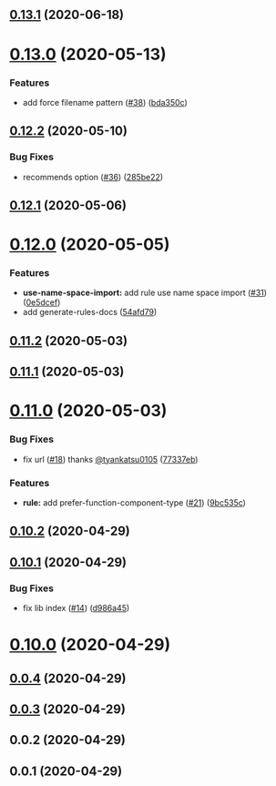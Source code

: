 ## [0.13.1](https://github.com/tyankatsu0105/eslint-plugin/compare/v0.13.0...v0.13.1) (2020-06-18)



# [0.13.0](https://github.com/tyankatsu0105/eslint-plugin/compare/v0.12.2...v0.13.0) (2020-05-13)


### Features

* add force filename pattern ([#38](https://github.com/tyankatsu0105/eslint-plugin/issues/38)) ([bda350c](https://github.com/tyankatsu0105/eslint-plugin/commit/bda350cf04d44e98ac5111ee3b521cb414355554))



## [0.12.2](https://github.com/tyankatsu0105/eslint-plugin/compare/v0.12.1...v0.12.2) (2020-05-10)


### Bug Fixes

* recommends option ([#36](https://github.com/tyankatsu0105/eslint-plugin/issues/36)) ([285be22](https://github.com/tyankatsu0105/eslint-plugin/commit/285be22ba0480a9e193a4ac9b935a72039229ba5))



## [0.12.1](https://github.com/tyankatsu0105/eslint-plugin/compare/v0.12.0...v0.12.1) (2020-05-06)



# [0.12.0](https://github.com/tyankatsu0105/eslint-plugin/compare/v0.11.1...v0.12.0) (2020-05-05)


### Features

* **use-name-space-import:** add rule use name space import ([#31](https://github.com/tyankatsu0105/eslint-plugin/issues/31)) ([0e5dcef](https://github.com/tyankatsu0105/eslint-plugin/commit/0e5dcef99c9d31ee0704d11a094b501258ef01a5))
* add generate-rules-docs ([54afd79](https://github.com/tyankatsu0105/eslint-plugin/commit/54afd79ba6e71c2c8222c9392b631bac36b117f0))



## [0.11.2](https://github.com/tyankatsu0105/eslint-plugin/compare/v0.11.1...v0.11.2) (2020-05-03)



## [0.11.1](https://github.com/tyankatsu0105/eslint-plugin/compare/v0.10.3...v0.11.1) (2020-05-03)



# [0.11.0](https://github.com/tyankatsu0105/eslint-plugin/compare/v0.10.2...v0.11.0) (2020-05-03)


### Bug Fixes

* fix url ([#18](https://github.com/tyankatsu0105/eslint-plugin/issues/18)) thanks [@tyankatsu0105](https://github.com/tyankatsu0105) ([77337eb](https://github.com/tyankatsu0105/eslint-plugin/commit/77337eb09a6cb9232b0914af98a88f93f412e9f8))


### Features

* **rule:** add prefer-function-component-type ([#21](https://github.com/tyankatsu0105/eslint-plugin/issues/21)) ([9bc535c](https://github.com/tyankatsu0105/eslint-plugin/commit/9bc535c8331c5a9f3d4492d94d4a61d3d4cf61bc))



## [0.10.2](https://github.com/tyankatsu0105/eslint-plugin/compare/v0.10.1...v0.10.2) (2020-04-29)



## [0.10.1](https://github.com/tyankatsu0105/eslint-plugin/compare/v0.10.0...v0.10.1) (2020-04-29)


### Bug Fixes

* fix lib index ([#14](https://github.com/tyankatsu0105/eslint-plugin/issues/14)) ([d986a45](https://github.com/tyankatsu0105/eslint-plugin/commit/d986a45a4a8a2359c90e2a458bf0bb5ddf096fff))



# [0.10.0](https://github.com/tyankatsu0105/eslint-plugin/compare/v0.0.4...v0.10.0) (2020-04-29)



## [0.0.4](https://github.com/tyankatsu0105/eslint-plugin-with-typescript/compare/v0.0.3...v0.0.4) (2020-04-29)



## [0.0.3](https://github.com/tyankatsu0105/eslint-plugin-with-typescript/compare/v0.0.2...v0.0.3) (2020-04-29)



## 0.0.2 (2020-04-29)

## 0.0.1 (2020-04-29)
